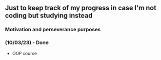 ## Just to keep track of my progress in case I'm not coding but studying instead
### Motivation and perseverance purposes

### (10/03/23) - Done
* OOP course 